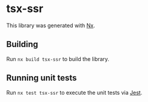 # tsx-ssr

This library was generated with [Nx](https://nx.dev).

## Building

Run `nx build tsx-ssr` to build the library.

## Running unit tests

Run `nx test tsx-ssr` to execute the unit tests via [Jest](https://jestjs.io).
